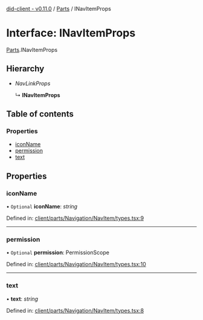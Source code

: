[did-client - v0.11.0](../README.md) / [Parts](../modules/parts.md) / INavItemProps

# Interface: INavItemProps

[Parts](../modules/parts.md).INavItemProps

## Hierarchy

* *NavLinkProps*

  ↳ **INavItemProps**

## Table of contents

### Properties

- [iconName](parts.inavitemprops.md#iconname)
- [permission](parts.inavitemprops.md#permission)
- [text](parts.inavitemprops.md#text)

## Properties

### iconName

• `Optional` **iconName**: *string*

Defined in: [client/parts/Navigation/NavItem/types.tsx:9](https://github.com/Puzzlepart/did/blob/dev/client/parts/Navigation/NavItem/types.tsx#L9)

___

### permission

• `Optional` **permission**: PermissionScope

Defined in: [client/parts/Navigation/NavItem/types.tsx:10](https://github.com/Puzzlepart/did/blob/dev/client/parts/Navigation/NavItem/types.tsx#L10)

___

### text

• **text**: *string*

Defined in: [client/parts/Navigation/NavItem/types.tsx:8](https://github.com/Puzzlepart/did/blob/dev/client/parts/Navigation/NavItem/types.tsx#L8)
